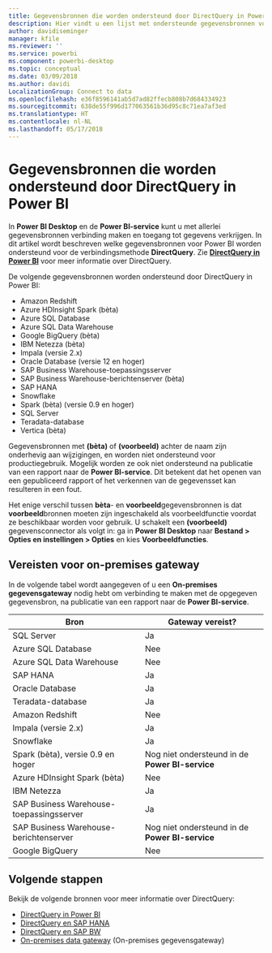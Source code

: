 ```yaml
---
title: Gegevensbronnen die worden ondersteund door DirectQuery in Power BI
description: Hier vindt u een lijst met ondersteunde gegevensbronnen voor DirectQuery.
author: davidiseminger
manager: kfile
ms.reviewer: ''
ms.service: powerbi
ms.component: powerbi-desktop
ms.topic: conceptual
ms.date: 03/09/2018
ms.author: davidi
LocalizationGroup: Connect to data
ms.openlocfilehash: e36f8596141ab5d7ad82ffecb808b7d684334923
ms.sourcegitcommit: 638de55f996d177063561b36d95c8c71ea7af3ed
ms.translationtype: HT
ms.contentlocale: nl-NL
ms.lasthandoff: 05/17/2018
---
```

# <a name="data-sources-supported-by-directquery-in-power-bi"></a>Gegevensbronnen die worden ondersteund door DirectQuery in Power BI
In **Power BI Desktop** en de **Power BI-service** kunt u met allerlei gegevensbronnen verbinding maken en toegang tot gegevens verkrijgen. In dit artikel wordt beschreven welke gegevensbronnen voor Power BI worden ondersteund voor de verbindingsmethode **DirectQuery**. Zie [**DirectQuery in Power BI**](desktop-directquery-about.md) voor meer informatie over DirectQuery.

De volgende gegevensbronnen worden ondersteund door DirectQuery in Power BI:

* Amazon Redshift
* Azure HDInsight Spark (bèta)
* Azure SQL Database
* Azure SQL Data Warehouse
* Google BigQuery (bèta)
* IBM Netezza (bèta)
* Impala (versie 2.x)
* Oracle Database (versie 12 en hoger)
* SAP Business Warehouse-toepassingsserver
* SAP Business Warehouse-berichtenserver (bèta)
* SAP HANA
* Snowflake
* Spark (bèta) (versie 0.9 en hoger)
* SQL Server
* Teradata-database
* Vertica (bèta)

Gegevensbronnen met **(bèta)** of **(voorbeeld)** achter de naam zijn onderhevig aan wijzigingen, en worden niet ondersteund voor productiegebruik. Mogelijk worden ze ook niet ondersteund na publicatie van een rapport naar de **Power BI-service**. Dit betekent dat het openen van een gepubliceerd rapport of het verkennen van de gegevensset kan resulteren in een fout.

Het enige verschil tussen **bèta**- en **voorbeeld**gegevensbronnen is dat **voorbeeld**bronnen moeten zijn ingeschakeld als voorbeeldfunctie voordat ze beschikbaar worden voor gebruik. U schakelt een **(voorbeeld)** gegevensconnector als volgt in: ga in **Power BI Desktop** naar **Bestand > Opties en instellingen > Opties** en kies **Voorbeeldfuncties**.

## <a name="on-premises-gateway-requirements"></a>Vereisten voor on-premises gateway
In de volgende tabel wordt aangegeven of u een **On-premises gegevensgateway** nodig hebt om verbinding te maken met de opgegeven gegevensbron, na publicatie van een rapport naar de **Power BI-service**.

| Bron | Gateway vereist? |
| --- | --- |
| SQL Server |Ja |
| Azure SQL Database |Nee |
| Azure SQL Data Warehouse |Nee |
| SAP HANA |Ja |
| Oracle Database |Ja |
| Teradata-database |Ja |
| Amazon Redshift |Nee |
| Impala (versie 2.x) |Ja |
| Snowflake |Ja |
| Spark (bèta), versie 0.9 en hoger |Nog niet ondersteund in de **Power BI-service** |
| Azure HDInsight Spark (bèta) |Nee |
| IBM Netezza |Ja |
| SAP Business Warehouse-toepassingsserver |Ja |
| SAP Business Warehouse-berichtenserver |Nog niet ondersteund in de **Power BI-service** |
| Google BigQuery |Nee |


## <a name="next-steps"></a>Volgende stappen
Bekijk de volgende bronnen voor meer informatie over DirectQuery:

* [DirectQuery in Power BI](desktop-directquery-about.md)
* [DirectQuery en SAP HANA](desktop-directquery-sap-hana.md)
* [DirectQuery en SAP BW](desktop-directquery-sap-bw.md)
* [On-premises data gateway](service-gateway-onprem.md) (On-premises gegevensgateway)

